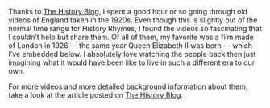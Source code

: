 Thanks to [The History Blog](http://www.thehistoryblog.com/archives/25233), I spent a good hour or so going through old videos of England taken in the 1920s. Even though this is slightly out of the normal time range for History Rhymes, I found the videos so fascinating that I couldn’t help but share them. Of all of them, my favorite was a film made of London in 1926 — the same year Queen Elizabeth II was born — which I’ve embedded below. I absolutely love watching the people back then just imagining what it would have been like to live in such a different era to our own.

For more videos and more detailed background information about them, take a look at the article posted on [The History Blog](http://www.thehistoryblog.com/archives/25233).